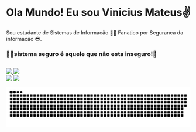 # Ola Mundo! Eu sou Vinicius Mateus✌
Sou estudante de Sistemas de Informacão 🐱‍💻 Fanatico por Seguranca da informacão 😎. 

### 🐱‍👤sistema seguro é aquele que não esta inseguro!🤝

##

<div>
  
  <a href="https://github.com/ViniciusMat">
  <img height="180em" src="https://github-readme-stats.vercel.app/api?username=ViniciusMat&show_icons=true&theme=dracula&include_all_commits=true&count_private=true"/>
  <img height="180em" src="https://github-readme-stats.vercel.app/api/top-langs/?username=ViniciusMat&layout=compact&langs_count=7&theme=dracula"/>
</div>
  <div> 
 <a href="https://www.instagram.com/vinicius.matt/" target="_blank"><img src="https://img.shields.io/badge/-Instagram-%23E4405F?style=for-the-badge&logo=instagram&logoColor=white" target="_blank"></a>
 <a href="https://www.facebook.com/profile.php?id=100006138168027" target="_blank"><img src="https://img.shields.io/badge/Facebook-1877F2?style=for-the-badge&logo=facebook&logoColor=white"></a>

![Snake animation](https://github.com/ViniciusMat/ViniciusMat/blob/output/github-contribution-grid-snake.svg)
